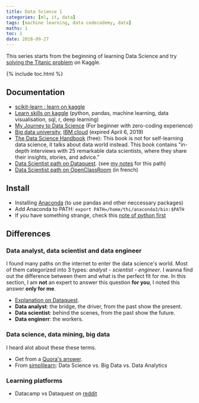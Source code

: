 ```yaml
---
title: Data Science 1
categories: [ml, it, data]
tags: [machine learning, data codecademy, data]
maths: 1
toc: 1
date: 2018-09-27
---
```


This series starts from the beginning of learning Data Science and try [solving the Titanic problem](https://www.kaggle.com/c/titanic) on Kaggle.

{% include toc.html %}

## Documentation

- [scikit-learn : learn on kaggle](http://blog.kaggle.com/author/kevin-markham/)
- [Learn skills on kaggle](https://www.kaggle.com/learn/overview) (python, pandas, machine learning, data visualisation, sql, r, deep learning)
- [My Journey to Data Science](https://towardsdatascience.com/my-journey-to-data-science-for-beginner-with-zero-coding-experience-1e7896b564d3) (For beginner with zero-coding experience)
- [Big data university](courses.cognitiveclass.ai), [IBM cloud](https://console.bluemix.net) (expired April 6, 2019)
- [The Data Science Handbook](http://www.thedatasciencehandbook.com/) (free): This book is not for self-learning data science, it talks about data world instead. This book contains "in-depth interviews with 25 remarkable data scientists, where they share their insights, stories, and advice."
- <update />[Data Scientist path on Dataquest](https://www.dataquest.io/path/data-scientist). (see [my notes](/tags#dataquest) for this path)
- <update />[Data Scientist path on OpenClassRoom](https://openclassrooms.com/fr/paths/63-data-scientist) (in french)


## Install

- Installing [Anaconda](https://docs.anaconda.com/anaconda/install/linux) (to use pandas and other neccessary packages)
- Add Anaconda to PATH: `export PATH=/home/thi/anaconda3/bin:$PATH`
- If you have something strange, check this [note of python first]({{site.baseurl}}/python-note-1#install)

## Differences 

### Data analyst, data scientist and data engineer

I found many paths on the internet to enter the data science's world. Most of them categorized into 3 types: *analyst - scientist - engineer*. I wanna find out the difference between them and what is the perfect fit for me. In this section, I am **not** an expert to answer this question **for you**, I noted this answer **only for me**.

- [Explanation on Dataquest](https://www.dataquest.io/blog/data-analyst-data-scientist-data-engineer/).
- **Data analyst**: the bridge, the driver, from the past show the present.
- **Data scientist**: behind the scenes, from the past show the future.
- **Data enginerr**: the workers.

### Data science, data mining, big data

I heard alot about these these terms. 

- Get from a [Quora's answer](https://www.quora.com/What-are-the-differences-between-Data-Science-and-Data-Mining-are-they-same).
- From [simplilearn](https://www.simplilearn.com/data-science-vs-big-data-vs-data-analytics-article): Data Science vs. Big Data vs. Data Analytics

### Learning platforms

- Datacamp vs Dataquest on [reddit](https://www.reddit.com/r/datascience/comments/7gne17/which_one_is_more_effective_for_learning_data/)

